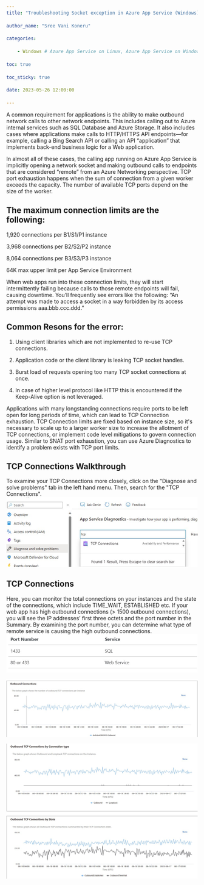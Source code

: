 ```yaml
---
title: "Troubleshooting Socket exception in Azure App Service (Windows)"

author_name: "Sree Vani Koneru"

categories:

    - Windows # Azure App Service on Linux, Azure App Service on Windows

toc: true

toc_sticky: true

date: 2023-05-26 12:00:00

---
```

<html>
<head>
  <!-- Google tag (gtag.js) -->
<script async src="https://www.googletagmanager.com/gtag/js?id=G-0DC5DVJXR5"></script>
<script>
  window.dataLayer = window.dataLayer || [];
  function gtag(){dataLayer.push(arguments);}
  gtag('js', new Date());

  gtag('config', 'G-0DC5DVJXR5');
</script>
</head>
</html>

A common requirement for applications is the ability to make outbound network calls to other network endpoints. This includes calling out to Azure internal services such as SQL Database and Azure Storage. It also includes cases where applications make calls to HTTP/HTTPS API endpoints—for example, calling a Bing Search API or calling an API “application” that implements back-end business logic for a Web application.

In almost all of these cases, the calling app running on Azure App Service is implicitly opening a network socket and making outbound calls to endpoints that are considered “remote” from an Azure Networking perspective. TCP port exhaustion happens when the sum of connection from a given worker exceeds the capacity. The number of available TCP ports depend on the size of the worker.

## The maximum connection limits are the following:

1,920 connections per B1/S1/P1 instance

3,968 connections per B2/S2/P2 instance

8,064 connections per B3/S3/P3 instance

64K max upper limit per App Service Environment

 When web apps run into these connection limits, they will start intermittently failing because calls to those remote endpoints will fail, causing downtime.
 You’ll frequently see errors like the following: “An attempt was made to access a socket in a way forbidden by its access permissions aaa.bbb.ccc.ddd.”

## Common Resons for the error:

1. Using client libraries which are not implemented to re-use TCP connections.

2. Application code or the client library is leaking TCP socket handles.

3. Burst load of requests opening too many TCP socket connections at once.

4. In case of higher level protocol like HTTP this is encountered if the Keep-Alive option is not leveraged.


Applications with many longstanding connections require ports to be left open for long periods of time, which can lead to TCP Connection exhaustion. TCP Connection limits are fixed based on instance size, so it's necessary to scale up to a larger worker size to increase the allotment of TCP connections, or implement code level mitigations to govern connection usage. Similar to SNAT port exhaustion, you can use Azure Diagnostics to identify a problem exists with TCP port limits.

## TCP Connections Walkthrough
To examine your TCP Connections more closely, click on the "Diagnose and solve problems" tab in the left hand menu. Then, search for  the "TCP Connections".
![flow](/media/2023/TCP/03.jpg)
## TCP Connections
Here, you can monitor the total connections on your instances and the state of the connections, which include TIME_WAIT, ESTABLISHED etc. If your web app has high outbound connections (> 1500 outbound connections), you will see the IP addresses’ first three octets and the port number in the Summary. By examining the port number, you can determine what type of remote service is causing the high outbound connections.
![flow](/media/2023/TCP/04.jpg)


![flow](/media/2023/TCP/01.jpg)

![flow](/media/2023/TCP/02.jpg)




